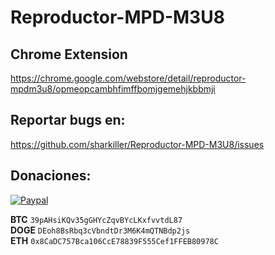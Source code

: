 # Reproductor-MPD-M3U8

## Chrome Extension
https://chrome.google.com/webstore/detail/reproductor-mpdm3u8/opmeopcambhfimffbomjgemehjkbbmji

## Reportar bugs en:
https://github.com/sharkiller/Reproductor-MPD-M3U8/issues

## Donaciones:
[![Paypal](https://i.imgur.com/9jVylMm.png)](https://www.paypal.com/donate/?hosted_button_id=3ZU7B53B77VT2)

**BTC** `39pAHsiKQv35gGHYcZqvBYcLKxfvvtdL87`  
**DOGE** `DEoh8BsRbq3cVbndtDr3M6K4mQTNBdp2js`  
**ETH** `0x8CaDC757Bca106CcE78839F555Cef1FFEB80978C`  
